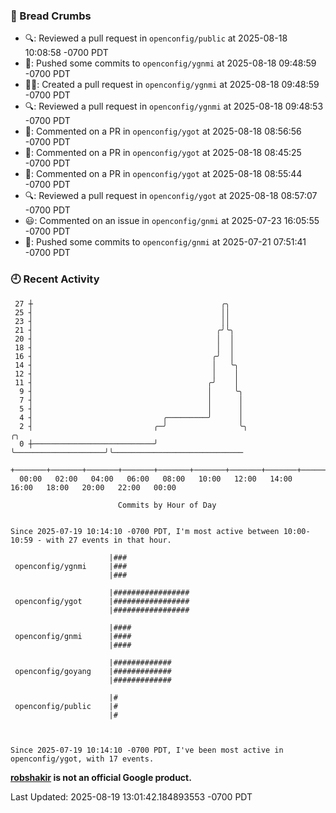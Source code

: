 ### 🍞 Bread Crumbs

 * 🔍: Reviewed a pull request in  `openconfig/public` at 2025-08-18 10:08:58 -0700 PDT
 * 🚢: Pushed some commits to `openconfig/ygnmi` at 2025-08-18 09:48:59 -0700 PDT
 * ✍🏼: Created a pull request in `openconfig/ygnmi` at 2025-08-18 09:48:59 -0700 PDT
 * 🔍: Reviewed a pull request in  `openconfig/ygnmi` at 2025-08-18 09:48:53 -0700 PDT
 * 💬: Commented on a PR in  `openconfig/ygot` at 2025-08-18 08:56:56 -0700 PDT
 * 💬: Commented on a PR in  `openconfig/ygot` at 2025-08-18 08:45:25 -0700 PDT
 * 💬: Commented on a PR in  `openconfig/ygot` at 2025-08-18 08:55:44 -0700 PDT
 * 🔍: Reviewed a pull request in  `openconfig/ygot` at 2025-08-18 08:57:07 -0700 PDT
 * 😃: Commented on an issue in `openconfig/gnmi` at 2025-07-23 16:05:55 -0700 PDT
 * 🚢: Pushed some commits to `openconfig/gnmi` at 2025-07-21 07:51:41 -0700 PDT

### 🕘 Recent Activity
```
 27 ┼                                          ╭╮
 25 ┤                                          ││
 23 ┤                                          ││
 21 ┤                                         ╭╯╰╮
 20 ┤                                         │  │
 18 ┤                                         │  │
 16 ┤                                        ╭╯  │
 14 ┤                                        │   ╰╮
 12 ┤                                        │    │
 11 ┤                                       ╭╯    │
  9 ┤                                       │     ╰╮
  7 ┤                                       │      │
  5 ┤                                       │      │
  4 ┤                             ╭─────────╯      │
  2 ┤                           ╭─╯                ╰╮                    ╭╮
  0 ┼───────────────────────────╯                   ╰────────────────────╯╰─────────────────────────────
    +───────+───────+───────+───────+───────+───────+───────+───────+───────+───────+───────+───────+────
  00:00   02:00   04:00   06:00   08:00   10:00   12:00   14:00   16:00   18:00   20:00   22:00   00:00   

						Commits by Hour of Day


Since 2025-07-19 10:14:10 -0700 PDT, I'm most active between 10:00-10:59 - with 27 events in that hour.

```



```
                      |###
 openconfig/ygnmi     |###
                      |###

                      |#################
 openconfig/ygot      |#################
                      |#################

                      |####
 openconfig/gnmi      |####
                      |####

                      |#############
 openconfig/goyang    |#############
                      |#############

                      |#
 openconfig/public    |#
                      |#



Since 2025-07-19 10:14:10 -0700 PDT, I've been most active in openconfig/ygot, with 17 events.

```
**[robshakir](mailto:robjs@google.com) is not an official Google product.**  


Last Updated: 2025-08-19 13:01:42.184893553 -0700 PDT
